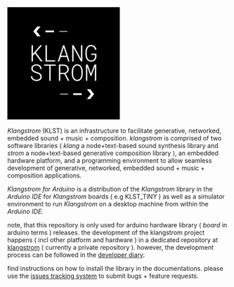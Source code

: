 <img src="./assets/KLST--app-icon.png" alt="KLST--app-icon" width="256"/>

*Klangstrom* (KLST) is an infrastructure to facilitate generative, networked, embedded sound + music + composition. *klangstrom* is comprised of two software libraries ( *klang* a node+text-based sound synthesis library and *strom* a node+text-based generative composition library ), an embedded hardware platform, and a programming environment to allow seamless development of generative, networked, embedded sound + music + composition applications.

*Klangstrom for Arduino* is a distribution of the *Klangstrom* library in the *Arduino IDE* for *Klangstrom* boards ( e.g KLST_TINY ) as well as a simulator environment to run *Klangstrom* on a desktop machine from within the *Arduino IDE*. 

note, that this repository is only used for arduino hardware library ( *board* in arduino terms ) releases. the development of the klangstrom project happens ( incl other platform and hardware ) in a dedicated repository at [klangstrom](https://github.com/interaktion-und-raum/klangstrom/) ( currently a private repository ). however, the development process can be followed in the [developer diary](https://klangstrom.dennisppaul.de).

find instructions on how to install the library in the documentations. please use the [issues tracking system](https://github.com/dennisppaul/klangstrom-arduino/issues) to submit bugs + feature requests.